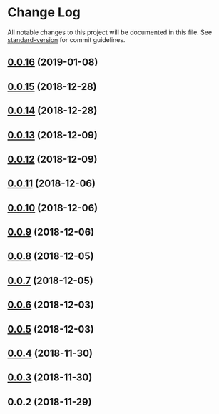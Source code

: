# Change Log

All notable changes to this project will be documented in this file. See [standard-version](https://github.com/conventional-changelog/standard-version) for commit guidelines.

<a name="0.0.16"></a>
## [0.0.16](https://github.com/Hokkaidosunny/build-my-package/compare/v0.0.15...v0.0.16) (2019-01-08)



<a name="0.0.15"></a>
## [0.0.15](https://github.com/Hokkaidosunny/build-my-package/compare/v0.0.14...v0.0.15) (2018-12-28)



<a name="0.0.14"></a>
## [0.0.14](https://github.com/Hokkaidosunny/build-my-package/compare/v0.0.13...v0.0.14) (2018-12-28)



<a name="0.0.13"></a>
## [0.0.13](https://github.com/Hokkaidosunny/build-my-package/compare/v0.0.12...v0.0.13) (2018-12-09)



<a name="0.0.12"></a>
## [0.0.12](https://github.com/Hokkaidosunny/build-my-package/compare/v0.0.11...v0.0.12) (2018-12-09)



<a name="0.0.11"></a>
## [0.0.11](https://github.com/Hokkaidosunny/build-my-package/compare/v0.0.10...v0.0.11) (2018-12-06)



<a name="0.0.10"></a>
## [0.0.10](https://github.com/Hokkaidosunny/build-my-package/compare/v0.0.9...v0.0.10) (2018-12-06)



<a name="0.0.9"></a>
## [0.0.9](https://github.com/Hokkaidosunny/build-my-package/compare/v0.0.8...v0.0.9) (2018-12-06)



<a name="0.0.8"></a>
## [0.0.8](https://github.com/Hokkaidosunny/build-my-package/compare/v0.0.7...v0.0.8) (2018-12-05)



<a name="0.0.7"></a>
## [0.0.7](https://github.com/Hokkaidosunny/build-my-package/compare/v0.0.6...v0.0.7) (2018-12-05)



<a name="0.0.6"></a>
## [0.0.6](https://github.com/Hokkaidosunny/build-my-package/compare/v0.0.5...v0.0.6) (2018-12-03)



<a name="0.0.5"></a>
## [0.0.5](https://github.com/Hokkaidosunny/build-my-package/compare/v0.0.4...v0.0.5) (2018-12-03)



<a name="0.0.4"></a>
## [0.0.4](https://github.com/Hokkaidosunny/build-my-package/compare/v0.0.3...v0.0.4) (2018-11-30)



<a name="0.0.3"></a>
## [0.0.3](https://github.com/Hokkaidosunny/build-my-package/compare/v0.0.2...v0.0.3) (2018-11-30)



<a name="0.0.2"></a>
## 0.0.2 (2018-11-29)
